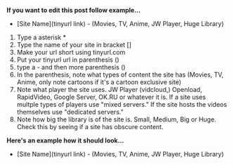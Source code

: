 **If you want to edit this post follow example...** 

* [Site Name](tinyurl link) - (Movies, TV, Anime, JW Player, Huge Library)

1. Type a asterisk *
2. Type the name of your site in bracket []
3. Make your url short using tinyurl.com
4. Put your tinyurl url in parenthesis ()
5. type a - and then more parenthesis ()
6. In the parenthesis, note what types of content the site has (Movies, TV, Anime, only note cartoons if it's a cartoon exclusive site) 
7. Note what player the site uses. JW Player (vidcloud,) Openload, RapidVideo, Google Server, OK.RU or whatever it is. If a site uses multple types of players use "mixed servers." If the site hosts the videos themselves use "dedicated servers." 
8. Note how big the library is of the site is. Small, Medium, Big or Huge. Check this by seeing if a site has obscure content. 

**Here's an example how it should look...** 

* [Site Name](tinyurl link) - (Movies, TV, Anime, JW Player, Huge Library)
